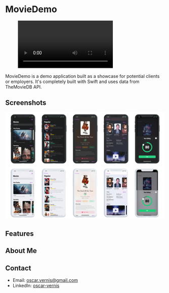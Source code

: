 # MovieDemo
<!-- blank line -->
<figure class="video_container">
  <video loop autoplay>
    <source src="images/videodemo.mp4" type="video/mp4">
  </video>
</figure>
<!-- blank line -->

MovieDemo is a demo application built as a showcase for potential clients or employers. It's completely built with Swift and uses data from TheMovieDB API.

## Screenshots

![](images/Screenshots-Dark.png)
![](images/Screenshots-Light.png)

## Features

## About Me

## Contact
- Email: <oscar.vernis@gmail.com>
- LinkedIn: [oscar-vernis](https://www.linkedin.com/in/oscar-vernis/)